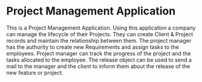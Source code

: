 # Project Management Application
This is a Project Management Application. Using this application a company can manage the lifecycle of their Projects. They can create Client & Project records and maintain the relationship between them. The project manager has the authority to create new Requirements and assign tasks to the employees. Project manager can track the progress of the project and the tasks allocated to the employee. The release object can be used to send a mail to the manager and the client to inform them about the release of the new  feature or project.
